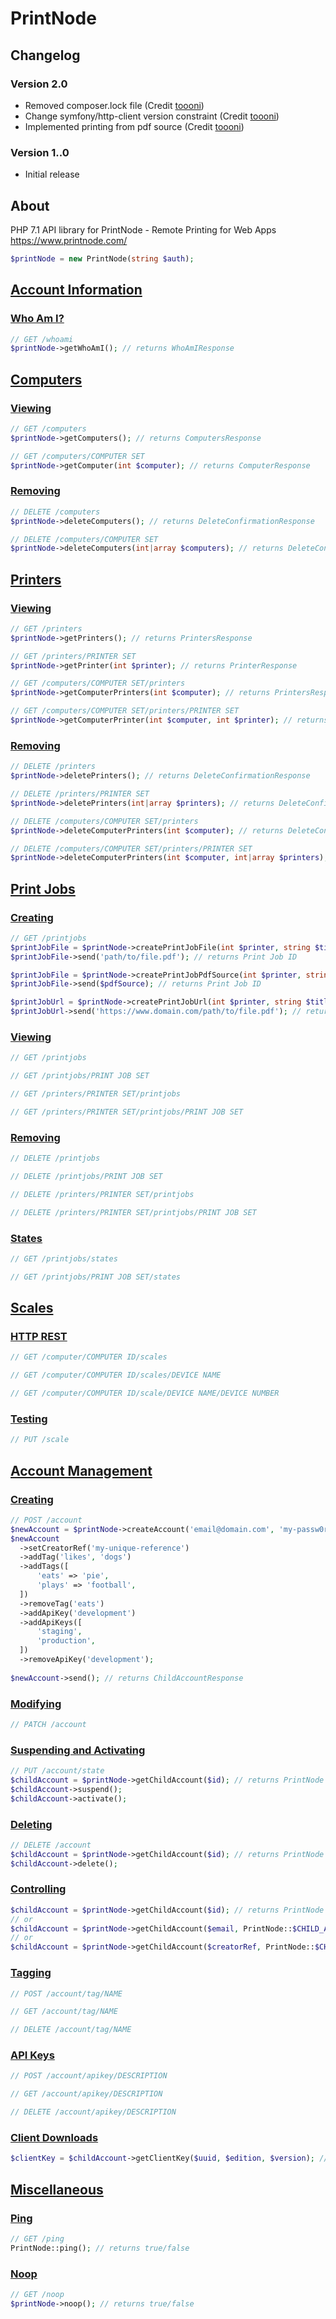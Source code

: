 # PrintNode

## Changelog
### Version 2.0
- Removed composer.lock file (Credit [toooni](https://github.com/toooni))
- Change symfony/http-client version constraint (Credit [toooni](https://github.com/toooni))
- Implemented printing from pdf source (Credit [toooni](https://github.com/toooni))

### Version 1..0
- Initial release

## About
PHP 7.1 API library for PrintNode - Remote Printing for Web Apps https://www.printnode.com/

```php
$printNode = new PrintNode(string $auth);
```

## [Account Information](https://www.printnode.com/en/docs/api/curl#account-information)
### [Who Am I?](https://www.printnode.com/en/docs/api/curl#whoami)
```php
// GET /whoami
$printNode->getWhoAmI(); // returns WhoAmIResponse
```

## [Computers](https://www.printnode.com/en/docs/api/curl#computers)
### [Viewing](https://www.printnode.com/en/docs/api/curl#computers-viewing)
```php
// GET /computers
$printNode->getComputers(); // returns ComputersResponse

// GET /computers/COMPUTER SET
$printNode->getComputer(int $computer); // returns ComputerResponse
```

### [Removing](https://www.printnode.com/en/docs/api/curl#computers-removing)
```php
// DELETE /computers
$printNode->deleteComputers(); // returns DeleteConfirmationResponse

// DELETE /computers/COMPUTER SET
$printNode->deleteComputers(int|array $computers); // returns DeleteConfirmationResponse
```

## [Printers](https://www.printnode.com/en/docs/api/curl#printers)
### [Viewing](https://www.printnode.com/en/docs/api/curl#printers-viewing)
```php
// GET /printers
$printNode->getPrinters(); // returns PrintersResponse

// GET /printers/PRINTER SET
$printNode->getPrinter(int $printer); // returns PrinterResponse

// GET /computers/COMPUTER SET/printers
$printNode->getComputerPrinters(int $computer); // returns PrintersResponse

// GET /computers/COMPUTER SET/printers/PRINTER SET
$printNode->getComputerPrinter(int $computer, int $printer); // returns PrinterResponse
```

### [Removing](https://www.printnode.com/en/docs/api/curl#printers-removing)
```php
// DELETE /printers
$printNode->deletePrinters(); // returns DeleteConfirmationResponse

// DELETE /printers/PRINTER SET
$printNode->deletePrinters(int|array $printers); // returns DeleteConfirmationResponse

// DELETE /computers/COMPUTER SET/printers
$printNode->deleteComputerPrinters(int $computer); // returns DeleteConfirmationResponse

// DELETE /computers/COMPUTER SET/printers/PRINTER SET
$printNode->deleteComputerPrinters(int $computer, int|array $printers); // returns DeleteConfirmationResponse
```

## [Print Jobs](https://www.printnode.com/en/docs/api/curl#printjobs)
### [Creating](https://www.printnode.com/en/docs/api/curl#printjob-creating)
```php
// GET /printjobs
$printJobFile = $printNode->createPrintJobFile(int $printer, string $title, string $source); // returns PrintJobFile
$printJobFile->send('path/to/file.pdf'); // returns Print Job ID

$printJobFile = $printNode->createPrintJobPdfSource(int $printer, string $title, string $source); // returns PrintJobFile
$printJobFile->send($pdfSource); // returns Print Job ID

$printJobUrl = $printNode->createPrintJobUrl(int $printer, string $title, string $source); // returns PrintJobUrl
$printJobUrl->send('https://www.domain.com/path/to/file.pdf'); // returns Print Job ID
```

### [Viewing](https://www.printnode.com/en/docs/api/curl#printjob-viewing)
```php
// GET /printjobs

// GET /printjobs/PRINT JOB SET

// GET /printers/PRINTER SET/printjobs

// GET /printers/PRINTER SET/printjobs/PRINT JOB SET

```

### [Removing](https://www.printnode.com/en/docs/api/curl#printjobs-removing)
```php
// DELETE /printjobs

// DELETE /printjobs/PRINT JOB SET

// DELETE /printers/PRINTER SET/printjobs

// DELETE /printers/PRINTER SET/printjobs/PRINT JOB SET

```

### [States](https://www.printnode.com/en/docs/api/curl#printjob-states)
```php
// GET /printjobs/states

// GET /printjobs/PRINT JOB SET/states

```

## [Scales](https://www.printnode.com/en/docs/api/curl#scales)
### [HTTP REST](https://www.printnode.com/en/docs/api/curl#scales-http)
```php
// GET /computer/COMPUTER ID/scales

// GET /computer/COMPUTER ID/scales/DEVICE NAME

// GET /computer/COMPUTER ID/scale/DEVICE NAME/DEVICE NUMBER

```

### [Testing](https://www.printnode.com/en/docs/api/curl#scales-testing)
```php
// PUT /scale

```

## [Account Management](https://www.printnode.com/en/docs/api/curl#account-management)
### [Creating](https://www.printnode.com/en/docs/api/curl#account-creation)
```php
// POST /account
$newAccount = $printNode->createAccount('email@domain.com', 'my-passw0rd'); // returns ChildAccountRequest
$newAccount
  ->setCreatorRef('my-unique-reference')
  ->addTag('likes', 'dogs')
  ->addTags([
      'eats' => 'pie',
      'plays' => 'football',
  ])
  ->removeTag('eats')
  ->addApiKey('development')
  ->addApiKeys([
      'staging',
      'production',
  ])
  ->removeApiKey('development');
  
$newAccount->send(); // returns ChildAccountResponse
```

### [Modifying](https://www.printnode.com/en/docs/api/curl#account-modification)
```php
// PATCH /account

```

### [Suspending and Activating](https://www.printnode.com/en/docs/api/curl#account-suspension)
```php
// PUT /account/state
$childAccount = $printNode->getChildAccount($id); // returns PrintNode
$childAccount->suspend();
$childAccount->activate();
```

### [Deleting](https://www.printnode.com/en/docs/api/curl#account-deletion)
```php
// DELETE /account
$childAccount = $printNode->getChildAccount($id); // returns PrintNode
$childAccount->delete();
```

### [Controlling](https://www.printnode.com/en/docs/api/curl#account-controlling)
```php
$childAccount = $printNode->getChildAccount($id); // returns PrintNode
// or
$childAccount = $printNode->getChildAccount($email, PrintNode::$CHILD_AUTH_BY_EMAIL); // returns PrintNode
// or
$childAccount = $printNode->getChildAccount($creatorRef, PrintNode::$CHILD_AUTH_BY_CREATOR_REF); // returns PrintNode
```

### [Tagging](https://www.printnode.com/en/docs/api/curl#account-tagging)
```php
// POST /account/tag/NAME

// GET /account/tag/NAME

// DELETE /account/tag/NAME

```

### [API Keys](https://www.printnode.com/en/docs/api/curl#account-apikeys)
```php
// POST /account/apikey/DESCRIPTION

// GET /account/apikey/DESCRIPTION

// DELETE /account/apikey/DESCRIPTION

```

### [Client Downloads](https://www.printnode.com/en/docs/api/curl#account-download-management)
```php
$clientKey = $childAccount->getClientKey($uuid, $edition, $version); // returns string 
```

## [Miscellaneous](https://www.printnode.com/en/docs/api/curl#misc)
### [Ping](https://www.printnode.com/en/docs/api/curl#misc-ping)
```php
// GET /ping
PrintNode::ping(); // returns true/false
```

### [Noop](https://www.printnode.com/en/docs/api/curl#misc-noop)
```php
// GET /noop
$printNode->noop(); // returns true/false
```
